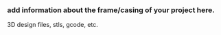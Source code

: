 ### add information about the frame/casing of your project here.

3D design files, stls, gcode, etc.
